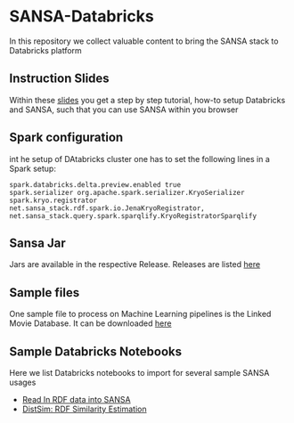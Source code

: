 # SANSA-Databricks
In this repository we collect valuable content to bring the SANSA stack to Databricks platform

## Instruction Slides
Within these [slides](https://github.com/SANSA-Stack/SANSA-Databricks/blob/main/SANSA%20through%20Databricks.pdf) you get a step by step tutorial, how-to setup Databricks and SANSA, such that you can use SANSA within you browser

## Spark configuration
int he setup of DAtabricks cluster one has to set the following lines in a Spark setup:
```
spark.databricks.delta.preview.enabled true
spark.serializer org.apache.spark.serializer.KryoSerializer
spark.kryo.registrator net.sansa_stack.rdf.spark.io.JenaKryoRegistrator, net.sansa_stack.query.spark.sparqlify.KryoRegistratorSparqlify
```

## Sansa Jar
Jars are available in the respective Release. Releases are listed [here](https://github.com/SANSA-Stack/SANSA-Stack/releases)

## Sample files
One sample file to process on Machine Learning pipelines is the Linked Movie Database. It can be downloaded [here](http://www.cs.toronto.edu/~oktie/linkedmdb/linkedmdb-18-05-2009-dump.nt)

## Sample Databricks Notebooks
Here we list Databricks notebooks to import for several sample SANSA usages
- [Read In RDF data into SANSA](https://databricks-prod-cloudfront.cloud.databricks.com/public/4027ec902e239c93eaaa8714f173bcfc/6924783690087984/4016092937227443/8524188481975304/latest.html)
- [DistSim: RDF Similarity Estimation](https://databricks-prod-cloudfront.cloud.databricks.com/public/4027ec902e239c93eaaa8714f173bcfc/6924783690087984/3848631259312629/8524188481975304/latest.html)